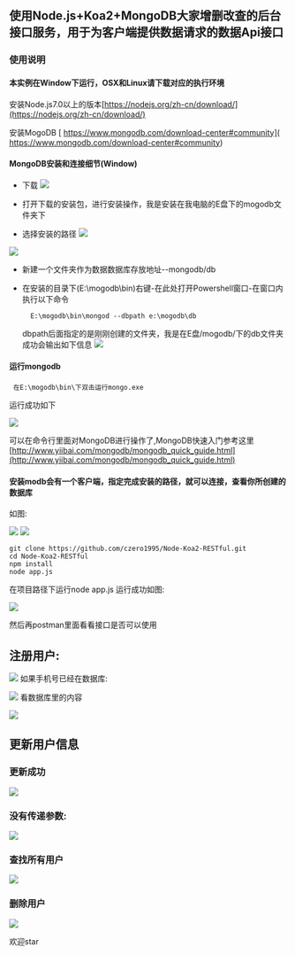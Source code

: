 ## 使用Node.js+Koa2+MongoDB大家增删改查的后台接口服务，用于为客户端提供数据请求的数据Api接口

### 使用说明
#### 本实例在Window下运行，OSX和Linux请下载对应的执行环境
安装Node.js7.0以上的版本[https://nodejs.org/zh-cn/download/](https://nodejs.org/zh-cn/download/)

安装MogoDB [	https://www.mongodb.com/download-center#community](	https://www.mongodb.com/download-center#community)

#### MongoDB安装和连接细节(Window)
* 下载
![](https://user-gold-cdn.xitu.io/2018/1/3/160ba5b00357a37d?w=500&h=269&f=png&s=82114)

* 打开下载的安装包，进行安装操作，我是安装在我电脑的E盘下的mogodb文件夹下
* 选择安装的路径
![](https://user-gold-cdn.xitu.io/2018/1/3/160ba5bd914f3b83?w=500&h=388&f=jpeg&s=34245)

![](https://user-gold-cdn.xitu.io/2018/1/3/160ba5c0df92bbca?w=500&h=391&f=jpeg&s=45105)
* 新建一个文件夹作为数据数据库存放地址--mongodb/db
* 在安装的目录下(E:\mogodb\bin\)右键-在此处打开Powershell窗口-在窗口内执行以下命令

        E:\mogodb\bin\mongod --dbpath e:\mogodb\db
    
    dbpath后面指定的是刚刚创建的文件夹，我是在E盘/mogodb/下的db文件夹
成功会输出如下信息
![](https://user-gold-cdn.xitu.io/2018/1/3/160ba2873414198f?w=500&h=267&f=png&s=182698)

#### 运行mongodb

     在E:\mogodb\bin\下双击运行mongo.exe

 运行成功如下


![](https://user-gold-cdn.xitu.io/2018/1/3/160ba29c50e7bba7?w=500&h=261&f=png&s=83044)

可以在命令行里面对MongoDB进行操作了,MongoDB快速入门参考这里[http://www.yiibai.com/mongodb/mongodb_quick_guide.html](http://www.yiibai.com/mongodb/mongodb_quick_guide.html)

#### 安装modb会有一个客户端，指定完成安装的路径，就可以连接，查看你所创建的数据库
 如图:

![](https://user-gold-cdn.xitu.io/2018/1/3/160ba5671184afd5?w=84&h=95&f=png&s=9005)
![](https://user-gold-cdn.xitu.io/2018/1/3/160ba2ceabbccf48?w=500&h=316&f=png&s=86463)

    git clone https://github.com/czero1995/Node-Koa2-RESTful.git
    cd Node-Koa2-RESTful
    npm install
    node app.js

 在项目路径下运行node app.js
 运行成功如图:

![](https://user-gold-cdn.xitu.io/2018/1/3/160ba576718ef776?w=313&h=26&f=png&s=816)

 然后再postman里面看看接口是否可以使用
 
 ## 注册用户:
    
![](https://user-gold-cdn.xitu.io/2018/1/3/160ba57f1d0ca075?w=500&h=190&f=png&s=45965)
 如果手机号已经在数据库:

![](https://user-gold-cdn.xitu.io/2018/1/3/160ba58460efdc19?w=500&h=170&f=png&s=40106)
 看数据库里的内容

![](https://user-gold-cdn.xitu.io/2018/1/3/160ba587a5821874?w=500&h=303&f=png&s=103626)

 ## 更新用户信息

### 更新成功

![](https://user-gold-cdn.xitu.io/2018/1/3/160ba592958b9a2f?w=500&h=234&f=png&s=68537)

 ### 没有传递参数:

![](https://user-gold-cdn.xitu.io/2018/1/3/160ba5962da7d978?w=500&h=210&f=png&s=55084)

 ### 查找所有用户

![](https://user-gold-cdn.xitu.io/2018/1/3/160ba5a3b29bccda?w=500&h=328&f=png&s=100994)

 ### 删除用户


![](https://user-gold-cdn.xitu.io/2018/1/3/160ba59b5d10839a?w=500&h=219&f=png&s=64395)


欢迎star